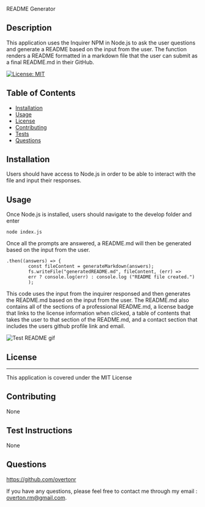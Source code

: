 README Generator

## Description

This application uses the Inquirer NPM in Node.js to ask the user questions and generate a README based on the input from the user. The function renders a README formatted in a markdown file that the user can submit as a final README.md in their GitHub.

[![License: MIT](https://img.shields.io/badge/License-MIT-yellow.svg)](https://opensource.org/licenses/MIT)

## Table of Contents

- [Installation](#installation)
- [Usage](#usage)
- [License](#license)
- [Contributing](#contributing)
- [Tests](#test-instructions)
- [Questions](#questions)
## Installation

Users should have access to Node.js in order to be able to interact with the file and input their responses.
## Usage

Once Node.js is installed, users should navigate to the develop folder and enter
 ```
 node index.js
 ```
  Once all the prompts are answered, a README.md will then be generated based on the input from the user.
```
.then((answers) => {
        const fileContent = generateMarkdown(answers);
        fs.writeFile("generatedREADME.md", fileContent, (err) =>
        err ? console.log(err) : console.log ("README file created.")
        );
```

This code uses the input from the inquirer responsed and then generates the README.md based on the input from the user. The README.md also contains all of the sections of a professional README.md, a license badge that links to the license information when clicked, a table of contents that takes the user to that section of the README.md, and a contact section that includes the users github profile link and email.

![Test README gif](./develop/images/readme-test.gif)
## License
---
This application is covered under the MIT License
## Contributing
None
## Test Instructions

None

## Questions

https://github.com/overtonr

If you have any questions, please feel free to contact me through my email : overton.rm@gmail.com.
